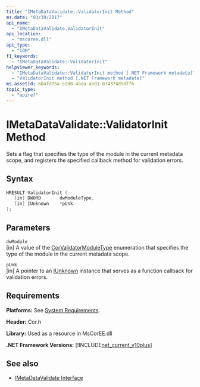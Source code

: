 ```yaml
---
title: "IMetaDataValidate::ValidatorInit Method"
ms.date: "03/30/2017"
api_name: 
  - "IMetaDataValidate.ValidatorInit"
api_location: 
  - "mscoree.dll"
api_type: 
  - "COM"
f1_keywords: 
  - "IMetaDataValidate::ValidatorInit"
helpviewer_keywords: 
  - "IMetaDataValidate::ValidatorInit method [.NET Framework metadata]"
  - "ValidatorInit method [.NET Framework metadata]"
ms.assetid: 6bafd75a-e2d0-4aea-aed1-074374d5dff6
topic_type: 
  - "apiref"
---
```

# IMetaDataValidate::ValidatorInit Method
Sets a flag that specifies the type of the module in the current metadata scope, and registers the specified callback method for validation errors.  
  
## Syntax  
  
```cpp  
HRESULT ValidatorInit (  
   [in] DWORD       dwModuleType,  
   [in] IUnknown    *pUnk  
);  
```  
  
## Parameters  
 `dwModule`  
 [in] A value of the [CorValidatorModuleType](corvalidatormoduletype-enumeration.md) enumeration that specifies the type of the module in the current metadata scope.  
  
 `pUnk`  
 [in] A pointer to an [IUnknown](/cpp/atl/iunknown) instance that serves as a function callback for validation errors.  
  
## Requirements  
 **Platforms:** See [System Requirements](../../get-started/system-requirements.md).  
  
 **Header:** Cor.h  
  
 **Library:** Used as a resource in MsCorEE.dll  
  
 **.NET Framework Versions:** [!INCLUDE[net_current_v10plus](../../../../includes/net-current-v10plus-md.md)]  
  
## See also

- [IMetaDataValidate Interface](imetadatavalidate-interface.md)
